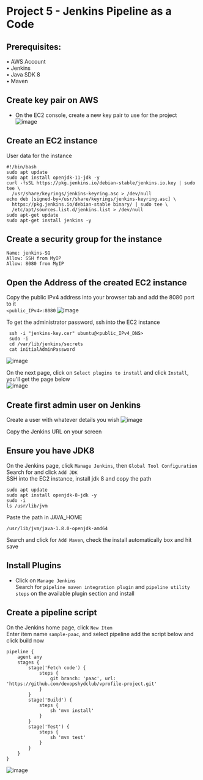 # Project 5 - Jenkins Pipeline as a Code 

## Prerequisites:
• AWS Account <br>
• Jenkins <br>
• Java SDK 8 <br>
• Maven

## Create key pair on AWS
* On the EC2 console, create a new key pair to use for the project
![image](https://user-images.githubusercontent.com/31238382/228039445-f4ef3ffa-38e4-4b59-9fce-30d9502a4442.png)

## Create an EC2 instance
User data for the instance <br>
```
#!/bin/bash
sudo apt update
sudo apt install openjdk-11-jdk -y
curl -fsSL https://pkg.jenkins.io/debian-stable/jenkins.io.key | sudo tee \
  /usr/share/keyrings/jenkins-keyring.asc > /dev/null
echo deb [signed-by=/usr/share/keyrings/jenkins-keyring.asc] \
  https://pkg.jenkins.io/debian-stable binary/ | sudo tee \
  /etc/apt/sources.list.d/jenkins.list > /dev/null
sudo apt-get update
sudo apt-get install jenkins -y
```

## Create a security group for the instance
```
Name: jenkins-SG
Allow: SSH from MyIP
Allow: 8080 from MyIP
```

## Open the Address of the created EC2 instance 
Copy the public IPv4 address into your browser tab and add the 8080 port to it <br>
```<public_IPv4>:8080```
![image](https://user-images.githubusercontent.com/31238382/228040919-3e4d3b15-ac5e-4df7-9c64-2a59a1f07be5.png)

To get the administrator password, ssh into the EC2 instance <br>
```
 ssh -i "jenkins-key.cer" ubuntu@<public_IPv4_DNS>
 sudo -i
 cd /var/lib/jenkins/secrets
 cat initialAdminPassword
```
![image](https://user-images.githubusercontent.com/31238382/228041758-c6d87864-52fb-47a7-8379-66c1812cdf9b.png)

On the next page, click on ```Select plugins to install``` and click ```Install```, you'll get the page below <br>
![image](https://user-images.githubusercontent.com/31238382/228042203-218fa583-8100-4879-b369-9488cbbf5882.png)

## Create first admin user on Jenkins
Create a user with whatever details you wish
![image](https://user-images.githubusercontent.com/31238382/228042314-b6341085-d16d-42e1-8866-8309f8440c20.png)

Copy the Jenkins URL on your screen

## Ensure you have JDK8
On the Jenkins page, click ```Manage Jenkins```, then ```Global Tool Configuration``` <br>
Search for and click ```Add JDK``` <br>
SSH into the EC2 instance, install jdk 8 and copy the path <br>
```
sudo apt update
sudo apt install openjdk-8-jdk -y
sudo -i
ls /usr/lib/jvm
```
Paste the path in JAVA_HOME
```
/usr/lib/jvm/java-1.8.0-openjdk-amd64
```

Search and click for ```Add Maven```, check the install automatically box and hit save

## Install Plugins
* Click on ```Manage Jenkins``` <br>
Search for ```pipeline maven integration plugin``` and ```pipeline utility steps``` on the available plugin section and install <br>

## Create a pipeline script
On the Jenkins home page, click ```New Item```<br>
Enter item name ```sample-paac```, and select pipeline add the script below and click build now <br>

```
pipeline {
    agent any
    stages {
        stage('Fetch code') {
            steps {
                git branch: 'paac', url: 'https://github.com/devopshydclub/vprofile-project.git'
            }
        }
        stage('Build') {
            steps {
                sh 'mvn install'
            }
        }
        stage('Test') {
            steps {
                sh 'mvn test'
            }
        }
    }
}
```
![image](https://user-images.githubusercontent.com/31238382/228047797-7821f8ac-c29d-44c1-94a7-7c21e858ebd4.png)

